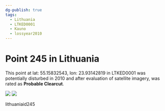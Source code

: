 ```yaml
---
dg-publish: true
tags:
  - Lithuania
  - LTKED0001
  - Kauno
  - lossyear2010
---
```


# Point 245 in Lithuania

This point at lat: 55.15832543, lon: 23.93142819 in LTKED0001 was potentially disturbed in 2010 and after evaluation of satellite imagery, was rated as **Probable Clearcut**.

<div class='juxtapose' data-showcredits='false'>
<img src='https://baserow-backend-production20240528124524339000000001.s3.amazonaws.com/user_files/BeLMzT73PbovoOUw9tPwvez9KnldEsnZ_9b41696d4cb6086ff6a63b135f68b39c8d95014452ffc1558a7bc73eabee31c0.png' data-label='July 2010' />
<img src='https://baserow-backend-production20240528124524339000000001.s3.amazonaws.com/user_files/nOhPnOtQxzkUbbKRevceijNM4KLS9lZI_59e9a3991fe264e28e4c1015b6d7cb000ecc3c581184fb5bc57052ad1d1749d7.png' data-label='October 2021' />
</div>

lithuaniaid245